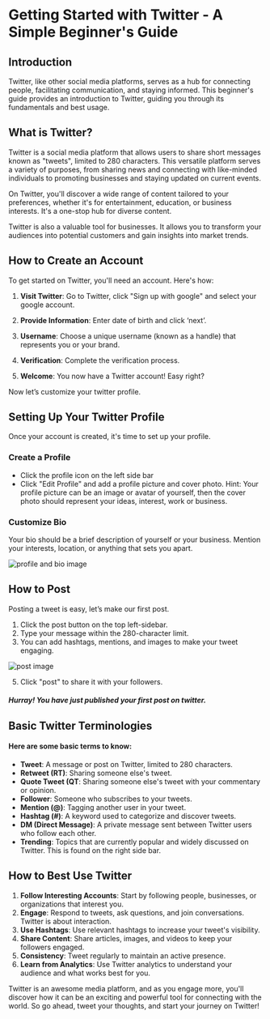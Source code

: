 # Getting Started with Twitter - A Simple Beginner's Guide

## Introduction

Twitter, like other social media platforms, serves as a hub for connecting people, facilitating communication, and staying informed. This beginner's guide provides an introduction to Twitter, guiding you through its fundamentals and best usage.

## What is Twitter?
Twitter is a social media platform that allows users to share short messages known as "tweets", limited to 280 characters. This versatile platform serves a variety of purposes, from sharing news and connecting with like-minded individuals to promoting businesses and staying updated on current events.

On Twitter, you'll discover a wide range of content tailored to your preferences, whether it's for entertainment, education, or business interests. It's a one-stop hub for diverse content.

Twitter is also a valuable tool for businesses. It allows you to transform your audiences into potential customers and gain insights into market trends.



## How to Create an Account
To get started on Twitter, you'll need an account. Here's how: 

1. **Visit Twitter**: Go to Twitter, click "Sign up with google" and select your google account.

2. **Provide Information**: Enter date of birth and click ‘next’.
3. **Username**: Choose a unique username (known as a handle) that represents you or your brand.
4. **Verification**: Complete the verification process.
5. **Welcome**: You now have a Twitter account! Easy right?

Now let’s customize your twitter profile.
## Setting Up Your Twitter Profile
Once your account is created, it's time to set up your profile.
### Create a Profile
- Click the profile icon on the left side bar
- Click "Edit Profile" and add a profile picture and cover photo.
Hint: Your profile picture can be an image or avatar of yourself, then the cover photo should represent your ideas, interest, work or business.
### Customize Bio
Your bio should be a brief description of yourself or your business.
Mention your interests, location, or anything that sets you apart.

![profile and bio image](https://github.com/DrInTech22/Twitter_Guide/assets/94924061/363c11e7-49c1-4d82-9b64-2cf368960ea6)



## How to Post
Posting a tweet is easy, let’s make our first post.
1. Click the post button on the top left-sidebar.
2. Type your message within the 280-character limit.
3. You can add hashtags, mentions, and images to make your tweet engaging.

![post image](https://github.com/DrInTech22/Twitter_Guide/assets/94924061/f330c081-b402-41cd-8d13-6f18d60d4ef9)

5. Click "post" to share it with your followers.

##### Hurray! You have just published your first post on twitter.


## Basic Twitter Terminologies
#### Here are some basic terms to know:
- **Tweet**: A message or post on Twitter, limited to 280 characters.
- **Retweet (RT)**: Sharing someone else's tweet.
- **Quote Tweet (QT**: Sharing someone else's tweet with your commentary or opinion.
- **Follower**: Someone who subscribes to your tweets.
- **Mention (@)**: Tagging another user in your tweet.
- **Hashtag (#)**: A keyword used to categorize and discover tweets.
- **DM (Direct Message)**: A private message sent between Twitter users who follow each other.
- **Trending**: Topics that are currently popular and widely discussed on Twitter. This is found on the right side bar.
## How to Best Use Twitter
1. **Follow Interesting Accounts**: Start by following people, businesses, or organizations that interest you. 
2. **Engage**: Respond to tweets, ask questions, and join conversations. Twitter is about interaction.
3. **Use Hashtags**: Use relevant hashtags to increase your tweet's visibility.
4. **Share Content**: Share articles, images, and videos to keep your followers engaged.
5. **Consistency**: Tweet regularly to maintain an active presence.
6. **Learn from Analytics**: Use Twitter analytics to understand your audience and what works best for you.

Twitter is an awesome media platform, and as you engage more, you'll discover how it can be an exciting and powerful tool for connecting with the world. So go ahead, tweet your thoughts, and start your journey on Twitter!


